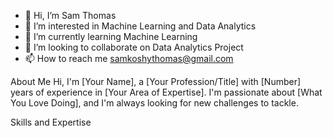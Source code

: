 - 👋 Hi, I’m Sam Thomas
- 👀 I’m interested in Machine Learning and Data Analytics
- 🌱 I’m currently learning Machine Learning 
- 💞️ I’m looking to collaborate on Data Analytics Project
- 📫 How to reach me samkoshythomas@gmail.com


About Me
Hi, I'm [Your Name], a [Your Profession/Title] with [Number] years of experience in [Your Area of Expertise]. I'm passionate about [What You Love Doing], and I'm always looking for new challenges to tackle.

Skills and Expertise
<!---
thethomasam/thethomasam is a ✨ special ✨ repository because its `README.md` (this file) appears on your GitHub profile.
You can click the Preview link to take a look at your changes.
--->

